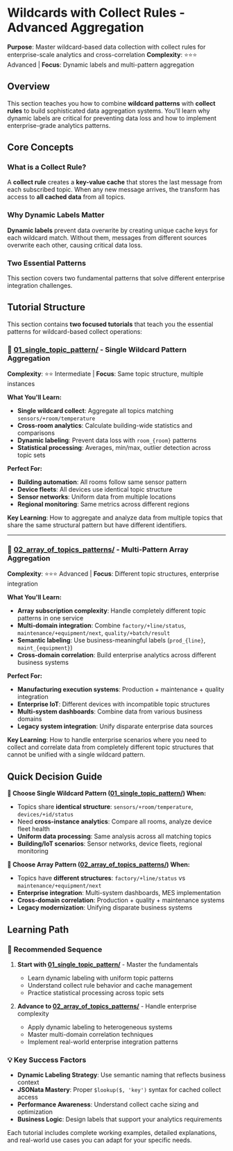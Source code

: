 # Wildcards with Collect Rules - Advanced Aggregation

**Purpose**: Master wildcard-based data collection with collect rules for enterprise-scale analytics and cross-correlation
**Complexity**: ⭐⭐⭐ Advanced | **Focus**: Dynamic labels and multi-pattern aggregation

## Overview

This section teaches you how to combine **wildcard patterns** with **collect rules** to build sophisticated data aggregation systems. You'll learn why dynamic labels are critical for preventing data loss and how to implement enterprise-grade analytics patterns.

## Core Concepts

### What is a Collect Rule?
A **collect rule** creates a **key-value cache** that stores the last message from each subscribed topic. When any new message arrives, the transform has access to **all cached data** from all topics.

### Why Dynamic Labels Matter
**Dynamic labels** prevent data overwrite by creating unique cache keys for each wildcard match. Without them, messages from different sources overwrite each other, causing critical data loss.

### Two Essential Patterns
This section covers two fundamental patterns that solve different enterprise integration challenges.

## Tutorial Structure

This section contains **two focused tutorials** that teach you the essential patterns for wildcard-based collect operations:

### 📁 [01_single_topic_pattern/](./01_single_topic_pattern/) - Single Wildcard Pattern Aggregation
**Complexity**: ⭐⭐ Intermediate | **Focus**: Same topic structure, multiple instances

**What You'll Learn:**
- **Single wildcard collect**: Aggregate all topics matching `sensors/+room/temperature`
- **Cross-room analytics**: Calculate building-wide statistics and comparisons  
- **Dynamic labeling**: Prevent data loss with `room_{room}` patterns
- **Statistical processing**: Averages, min/max, outlier detection across topic sets

**Perfect For:**
- **Building automation**: All rooms follow same sensor pattern
- **Device fleets**: All devices use identical topic structure
- **Sensor networks**: Uniform data from multiple locations
- **Regional monitoring**: Same metrics across different regions

**Key Learning**: How to aggregate and analyze data from multiple topics that share the same structural pattern but have different identifiers.

---

### 📁 [02_array_of_topics_patterns/](./02_array_of_topics_patterns/) - Multi-Pattern Array Aggregation  
**Complexity**: ⭐⭐⭐ Advanced | **Focus**: Different topic structures, enterprise integration

**What You'll Learn:**
- **Array subscription complexity**: Handle completely different topic patterns in one service
- **Multi-domain integration**: Combine `factory/+line/status`, `maintenance/+equipment/next`, `quality/+batch/result`
- **Semantic labeling**: Use business-meaningful labels (`prod_{line}`, `maint_{equipment}`)
- **Cross-domain correlation**: Build enterprise analytics across different business systems

**Perfect For:**
- **Manufacturing execution systems**: Production + maintenance + quality integration
- **Enterprise IoT**: Different devices with incompatible topic structures  
- **Multi-system dashboards**: Combine data from various business domains
- **Legacy system integration**: Unify disparate enterprise data sources

**Key Learning**: How to handle enterprise scenarios where you need to collect and correlate data from completely different topic structures that cannot be unified with a single wildcard pattern.

## Quick Decision Guide

**🎯 Choose Single Wildcard Pattern ([01_single_topic_pattern/](./01_single_topic_pattern/)) When:**
- Topics share **identical structure**: `sensors/+room/temperature`, `devices/+id/status`
- Need **cross-instance analytics**: Compare all rooms, analyze device fleet health
- **Uniform data processing**: Same analysis across all matching topics
- **Building/IoT scenarios**: Sensor networks, device fleets, regional monitoring

**🚀 Choose Array Pattern ([02_array_of_topics_patterns/](./02_array_of_topics_patterns/)) When:**  
- Topics have **different structures**: `factory/+line/status` vs `maintenance/+equipment/next`
- **Enterprise integration**: Multi-system dashboards, MES implementation
- **Cross-domain correlation**: Production + quality + maintenance systems
- **Legacy modernization**: Unifying disparate business systems

## Learning Path

### 🎯 **Recommended Sequence**

1. **Start with [01_single_topic_pattern/](./01_single_topic_pattern/)** - Master the fundamentals
   - Learn dynamic labeling with uniform topic patterns
   - Understand collect rule behavior and cache management
   - Practice statistical processing across topic sets

2. **Advance to [02_array_of_topics_patterns/](./02_array_of_topics_patterns/)** - Handle enterprise complexity
   - Apply dynamic labeling to heterogeneous systems
   - Master multi-domain correlation techniques
   - Implement real-world enterprise integration patterns

### 💡 **Key Success Factors**

- **Dynamic Labeling Strategy**: Use semantic naming that reflects business context
- **JSONata Mastery**: Proper `$lookup($, 'key')` syntax for cached collect access
- **Performance Awareness**: Understand collect cache sizing and optimization
- **Business Logic**: Design labels that support your analytics requirements

Each tutorial includes complete working examples, detailed explanations, and real-world use cases you can adapt for your specific needs.